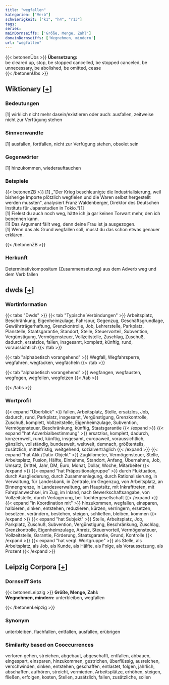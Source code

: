 ```yaml
---
title: "wegfallen"
kategorien: ["Verb"]
schwierigkeit: ["k1", "h4", "r13"]
tags:
series:
mainDornseiffs: ['Größe, Menge, Zahl']
domainDornseiffs: ['Wegnehmen, mindern']
url: "wegfallen"
---
```


{{< betonenÜbs >}}
**Übersetzung:**  
be cleared up, stop, be stopped cancelled, be stopped canceled, be unnecessary, be abolished, be omitted, cease  
{{< /betonenÜbs >}}

## Wiktionary [[+](https://de.wiktionary.org/wiki/wegfallen)]

### Bedeutungen
[1] wirklich nicht mehr dasein/existieren oder auch: ausfallen, zeitweise nicht zur Verfügung stehen  

### Sinnverwandte
[1] ausfallen, fortfallen, nicht zur Verfügung stehen, obsolet sein  

### Gegenwörter
[1] hinzukommen, wiederauftauchen  

### Beispiele
{{< betonenZB >}}
[1] „"Der Krieg beschleunigte die Industrialisierung, weil bisherige Importe plötzlich wegfielen und die Waren selbst hergestellt werden mussten", analysiert Franz Waldenberger, Direktor des Deutschen Instituts für Japanstudien in Tokio.“[1]  
[1] Fielest du auch noch weg, hätte ich ja gar keinen Torwart mehr, den ich benennen kann.  
[1] Das Argument fällt weg, denn deine Frau ist ja ausgezogen.  
[1] Wenn das als Grund wegfallen soll, musst du das schon etwas genauer erklären.  

{{< /betonenZB >}}
### Herkunft
Determinativkompositum (Zusammensetzung) aus dem Adverb weg und dem Verb fallen  



## dwds [[+](https://www.dwds.de/wb/wegfallen)]

### Wortinformation
{{< tabs "Dwds" >}}
{{< tab "Typische Verbindungen" >}}
Arbeitsplatz, Beschränkung, Eigenheimzulage, Fahrspur, Gegenzug, Geschäftsgrundlage, Gewährträgerhaftung, Grenzkontrolle, Job, Lehrerstelle, Parkplatz, Planstelle, Staatsgarantie, Standort, Stelle, Steuervorteil, Subvention, Vergünstigung, Vermögensteuer, Vollzeitstelle, Zuschlag, Zuschuß, dadurch, ersatzlos, fallen, insgesamt, komplett, künftig, rund, voraussichtlich
{{< /tab >}}

{{< tab "alphabetisch vorangehend" >}}
Wegfall, Wegfahrsperre, wegfahren, wegfacken, wegfächeln
{{< /tab >}}

{{< tab "alphabetisch vorangehend" >}}
wegfangen, wegfausten, wegfegen, wegfeilen, wegfetzen
{{< /tab >}}

{{< /tabs >}}

### Wortprofil
{{< expand "Überblick" >}} fallen, Arbeitsplatz, Stelle, ersatzlos, Job, dadurch, rund, Parkplatz, insgesamt, Vergünstigung, Grenzkontrolle, Zuschuß, komplett, Vollzeitstelle, Eigenheimzulage, Subvention, Vermögensteuer, Beschränkung, künftig, Staatsgarantie {{< /expand >}}
{{< expand "hat Adverbialbestimmung" >}} ersatzlos, komplett, dadurch, konzernweit, rund, künftig, insgesamt, europaweit, voraussichtlich, gänzlich, vollständig, bundesweit, weltweit, demnach, größtenteils, zusätzlich, mittelfristig, weitgehend, sozialverträglich {{< /expand >}}
{{< expand "hat Akk./Dativ-Objekt" >}} Zugkilometer, Vermögensteuer, Stelle, Arbeitsplatz, Fusion, Hälfte, Einnahme, Standort, Anfang, Übernahme, Job, Umsatz, Drittel, Jahr, DM, Euro, Monat, Dollar, Woche, Mitarbeiter {{< /expand >}}
{{< expand "hat Präpositionalgruppe" >}} durch Fluktuation, durch Ausgliederung, durch Zusammenlegung, durch Rationalisierung, in Verwaltung, für Landesbank, in Zentrale, im Gegenzug, von Arbeitsplatz, an Binnengrenze, in Landesverwaltung, am Hauptsitz, mit Inkrafttreten, mit Fahrplanwechsel, im Zug, im Inland, nach Gewerkschaftsangabe, von Vollzeitstelle, durch Verlagerung, bei Tochtergesellschaft {{< /expand >}}
{{< expand "in Koordination mit" >}} hinzukommen, wegfallen, einsparen, halbieren, sinken, entstehen, reduzieren, kürzen, verringern, ersetzen, besetzen, verändern, bestehen, steigen, schließen, bleiben, kommen {{< /expand >}}
{{< expand "hat Subjekt" >}} Stelle, Arbeitsplatz, Job, Parkplatz, Zuschuß, Subvention, Vergünstigung, Beschränkung, Zuschlag, Grenzkontrolle, Eigenheimzulage, Anreiz, Steuervorteil, Vermögensteuer, Vollzeitstelle, Garantie, Förderung, Staatsgarantie, Grund, Kontrolle {{< /expand >}}
{{< expand "hat vergl. Wortgruppe" >}} als Stelle, als Arbeitsplatz, als Job, als Kunde, als Hälfte, als Folge, als Voraussetzung, als Prozent {{< /expand >}}

## Leipzig Corpora [[+](https://corpora.uni-leipzig.de/en/res?word=wegfallen&corpusId=deu_newscrawl-public_2018)]

### Dornseiff Sets
{{< betonenLeipzig >}}
**Größe, Menge, Zahl:**  
**Wegnehmen, mindern:** unterbleiben, wegfallen  

{{< /betonenLeipzig >}}

### Synonym
unterbleiben, flachfallen, entfallen, ausfallen, erübrigen


### Similarity based on Cooccurrences
verloren gehen, streichen, abgebaut, abgeschafft, entfallen, abbauen, eingespart, einsparen, hinzukommen, gestrichen, überflüssig, ausreichen, verschwinden, sinken, entstehen, geschaffen, entlastet, folgen, jährlich, abschaffen, aufhören, streicht, vermieden, Arbeitsplätze, erhöhen, steigen, fließen, erfolgen, kosten, Stellen, zusätzlich, fallen, zusätzliche, sollen

